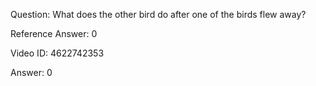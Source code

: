 Question: What does the other bird do after one of the birds flew away?

Reference Answer: 0

Video ID: 4622742353

Answer: 0

